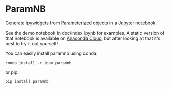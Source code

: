 # ParamNB

Generate ipywidgets from [Parameterized](https://github.com/ioam/param) objects in a Jupyter notebook.

See the demo notebook in doc/index.ipynb for examples.  A static
version of that notebook is available on 
[Anaconda Cloud](https://anaconda.org/jbednar/paramnb), 
but after looking at that it's best to try it out yourself!

You can easily install paramnb using conda:

```
conda install -c ioam paramnb
```

or pip:

```
pip install paramnb
```


